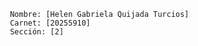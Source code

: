 

     Nombre: [Helen Gabriela Quijada Turcios]  
     Carnet: [20255910]  
     Sección: [2]  
   
  
